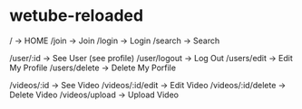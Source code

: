 # wetube-reloaded




/ -> HOME
/join -> Join
/login -> Login
/search -> Search

/user/:id -> See User       (see profile)
/user/logout -> Log Out
/users/edit -> Edit My Profile
/users/delete -> Delete My Porfile


/videos/:id -> See Video
/videos/:id/edit  -> Edit Video
/videos/:id/delete -> Delete Video
/videos/upload -> Upload Video